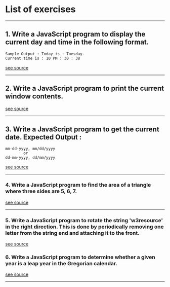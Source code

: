 # List of exercises
___
##  1. Write a JavaScript program to display the current day and time in the following format.
```
Sample Output : Today is : Tuesday.
Current time is : 10 PM : 30 : 38
```
[see source](https://github.com/matyo82/learn-js/tree/main/exercise-1)
___
## 2. Write a JavaScript program to print the current window contents.
[see source](https://github.com/matyo82/learn-js/tree/main/exercise-2)
___
## 3. Write a JavaScript program to get the current date. Expected Output :
```
mm-dd-yyyy, mm/dd/yyyy 
        or 
dd-mm-yyyy, dd/mm/yyyy
```
[see source](https://github.com/matyo82/learn-js/tree/main/exercise-3)
___
### 4. Write a JavaScript program to find the area of a triangle where three sides are 5, 6, 7.
[see source](https://github.com/matyo82/learn-js/tree/main/exercise-4)
___
### 5. Write a JavaScript program to rotate the string 'w3resource' in the right direction. This is done by periodically removing one letter from the string end and attaching it to the front.
[see source](https://github.com/matyo82/learn-js/tree/main/exercise-5)
### 6. Write a JavaScript program to determine whether a given year is a leap year in the Gregorian calendar.
[see source](https://github.com/matyo82/learn-js/tree/main/exercise-6)
___